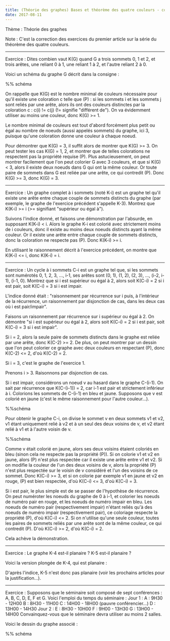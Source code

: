 ```yaml
---
title: (Théorie des graphes) Bases et théorème des quatre couleurs - corrigé
date: 2017-08-11
---
```

Thème : Théorie des graphes

Note : C'est la correction des exercices du premier article sur la série du théorème des quatre couleurs.

___________

Exercice : Dites combien vaut K(G) quand G a trois sommets 0, 1 et 2, et trois arêtes, une reliant 0 à 1, une reliant 1 à 2, et l'autre reliant 2 à 0.

Voici un schéma du graphe G décrit dans la consigne :

%% schéma 

On rappelle que K(G) est le nombre minimal de couleurs nécessaire pour qu'il existe une coloration c telle que (P) : si les sommets i et les sommets j sont reliés par une arête, alors ils ont des couleurs distinctes par la coloration c : c(i) != c(j) (!= signifie "différent de"). On va évidemment utiliser au moins une couleur, donc K(G) >= 1.

Le nombre minimal de couleurs est tout d'abord forcément plus petit ou égal au nombre de noeuds (aussi appelés sommets) du graphe, ici 3, puisque qu'une coloration donne une couleur à chaque noeud. 

Pour démontrer que K(G) = 3, il suffit alors de montrer que K(G) >= 3. On peut tester les cas K(G) = 1, 2, et montrer que de telles colorations ne respectent pas la propriété requise (P). Plus astucieusement, on peut montrer facilement que l'on peut colorier G avec 3 couleurs, et que si K(G) < 3, alors il existe deux noeuds dans G qui ont la même couleur. Or toute paire de sommets dans G est reliée par une arête, ce qui contredit (P). Donc K(G) >= 3, donc K(G) = 3.
___________

Exercice : Un graphe complet à i sommets (noté K-i) est un graphe tel qu'il existe une arête entre chaque couple de sommets distincts du graphe (par exemple, le graphe de l'exercice précédent s'appelle K-3). Montrez que K(K-i) >= i (>= signifiant "supérieur ou égal à"). 

Suivons l'indice donné, et faisons une démonstration par l'absurde, en supposant K(K-i) < i. Alors le graphe K-i est colorié avec strictement moins de i couleurs, donc il existe au moins deux noeuds distincts ayant la même couleur. Or il existe une arête entre chaque couple de sommets distincts, donc la coloration ne respecte pas (P). Donc K(K-i) >= i.

En utilisant le raisonnement décrit à l'exercice précédent, on montre que K(K-i) <= i, donc K(K-i) = i.

___________

Exercice : Un cycle à i sommets C-i est un graphe tel que, si les sommets sont numérotés 0, 1, 2, 3, ..., i-1, ses arêtes sont (0, 1), (1, 2), (2, 3), ..., (i-2, i-1), (i-1, 0). Montrez que si i est supérieur ou égal à 2, alors soit K(C-i) = 2 si i est pair, soit K(C-i) = 3 si i est impair.

L'indice donné était : "raisonnement par récurrence sur i puis, à l'intérieur de la récurrence, un raisonnement par disjonction de cas, dans les deux cas où i est pair/impair".

Faisons un raisonnement par récurrence sur i supérieur ou égal à 2. On démontre "si i est supérieur ou égal à 2, alors soit K(C-i) = 2 si i est pair, soit K(C-i) = 3 si i est impair".

Si i = 2, alors la seule paire de sommets distincts dans le graphe est reliée par une arête, donc K(C-2) >= 2. De plus, on peut montrer par un dessin que l'on peut colorier ce graphe avec deux couleurs en respectant (P), donc K(C-2) <= 2, d'où K(C-2) = 2.

Si i = 3, c'est le graphe de l'exercice 1.

Prenons i > 3. Raisonnons par disjonction de cas.

Si i est impair, considérons un noeud v au hasard dans le graphe C-(i-1). On sait par récurrence que K(C-(i-1)) = 2, car i-1 est pair et strictement inférieur à i. Colorions les sommets de C-(i-1) en bleu et jaune. Supposons que v est colorié en jaune (c'est le même raisonnement pour l'autre couleur...). 

%%schéma

Pour obtenir le graphe C-i, on divise le sommet v en deux sommets v1 et v2, v1 étant uniquement relié à v2 et à un seul des deux voisins de v, et v2 étant relié à v1 et à l'autre voisin de v.  

%%schéma

Comme v était colorié en jaune, alors ses deux voisins étaient coloriés en bleu (sinon cela ne respecte pas la propriété (P)). Si on colorie v1 et v2 en jaune, alors (P) n'est plus respectée car il existe une arête entre v1 et v2. Si on modifie la couleur de l'un des deux voisins de v, alors la propriété (P) n'est plus respectée sur le voisin de v considéré et l'un des voisins de ce sommet. Donc K(C-i) >= 3, et si on colorie par exemple v1 en jaune et v2 en rouge, (P) est bien respectée, d'où K(C-i) <= 3, d'où K(C-i) = 3.

Si i est pair, le plus simple est de se passer de l'hypothèse de récurrence. On peut numéroter les noeuds du graphe de 0 à i-1, et colorier les noeuds de numéro pair en rouge, et les noeuds de numéro impair en bleu. Les noeuds de numéro pair (respectivement impair) n'étant reliés qu'à des noeuds de numéro impair (respectivement pair), ce coloriage respecte la propriété (P), d'où K(C-i) <= 2. Si on n'utilise qu'une seule couleur, toutes les paires de sommets reliés par une arête sont de la même couleur, ce qui contredit (P). D'où K(C-i) >= 2, d'où K(C-i) = 2.

Cela achève la démonstration.
___________

Exercice : Le graphe K-4 est-il planaire ? K-5 est-il planaire ? 

Voici la version plongée de K-4, qui est planaire :

D'après l'indice, K-5 n'est donc pas planaire (voir les prochains articles pour la justification...).
___________

Exercice : Supposons que le séminaire soit composé de sept conférences : A, B, C, D, E, F et G. Voici l'emploi du temps du séminaire :
Jour 1 :
A : 9H30 - 12H00
B : 8H30 - 11H00
C : 14H00 - 18H00 (pauvre conférencier...)
D : 13H00 - 14H30
Jour 2 :
E : 8H30 - 10H00
F : 9H00 - 13H30
G : 13H00 - 14H00
Convainquez-vous que le séminaire devra utiliser au moins 2 salles.

Voici le dessin du graphe associé :

%% schéma
